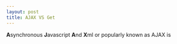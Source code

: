 ```yaml
---
layout: post
title: AJAX VS Get
---
```


**A**synchronous **J**avascript **A**nd **X**ml or popularly known as AJAX is 
